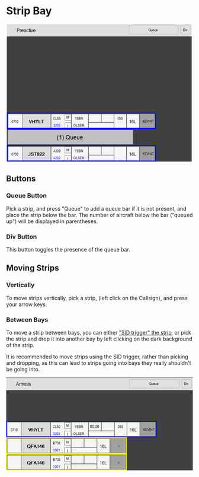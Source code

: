 # Strip Bay
![Strip Bay](../images/stripbay.png)

## Buttons
### Queue Button
Pick a strip, and press "Queue" to add a queue bar if it is not present, and place the strip below the bar. The number of aircraft below the bar ("queued up") will be displayed in parentheses.
### Div Button
This button toggles the presence of the queue bar.

## Moving Strips 
### Vertically
To move strips vertically, pick a strip, (left click on the Callsign), and press your arrow keys.
### Between Bays
To move a strip between bays, you can either ["SID trigger" the strip](strips.md), or pick the strip and drop it into another bay by left clicking on the dark background of the strip.

It is recommended to move strips using the SID trigger, rather than picking and dropping, as this can lead to strips going into bays they really shouldn't be going into.   

![That's not where that goes!](../images/weird.png)

